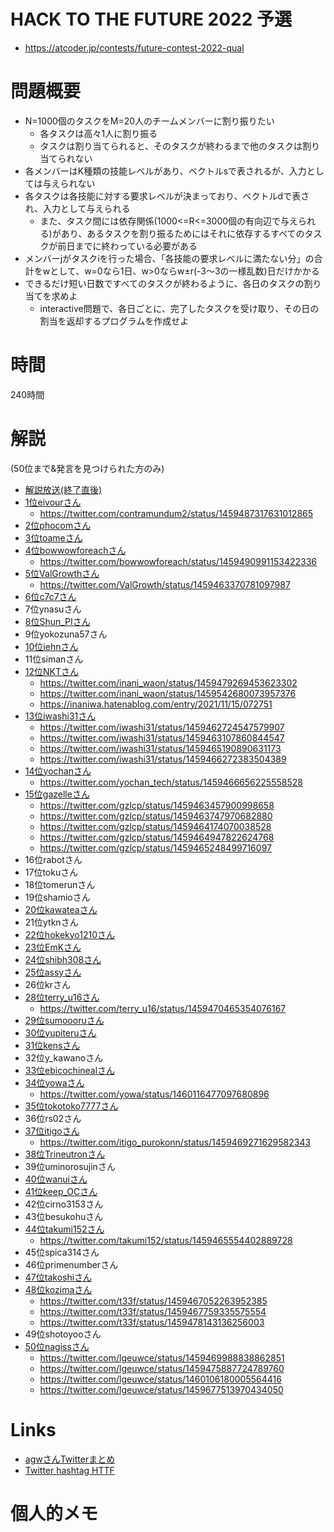 # HACK TO THE FUTURE 2022 予選
- https://atcoder.jp/contests/future-contest-2022-qual

# 問題概要
- N=1000個のタスクをM=20人のチームメンバーに割り振りたい
  - 各タスクは高々1人に割り振る
  - タスクは割り当てられると、そのタスクが終わるまで他のタスクは割り当てられない
- 各メンバーはK種類の技能レベルがあり、ベクトルsで表されるが、入力としては与えられない
- 各タスクは各技能に対する要求レベルが決まっており、ベクトルdで表され、入力として与えられる
  - また、タスク間には依存関係(1000<=R<=3000個の有向辺で与えられる)があり、あるタスクを割り振るためにはそれに依存するすべてのタスクが前日までに終わっている必要がある
- メンバーjがタスクiを行った場合、「各技能の要求レベルに満たない分」の合計をwとして、w=0なら1日、w>0ならw±r(-3～3の一様乱数)日だけかかる
- できるだけ短い日数ですべてのタスクが終わるように、各日のタスクの割り当てを求めよ
  - interactive問題で、各日ごとに、完了したタスクを受け取り、その日の割当を返却するプログラムを作成せよ

# 時間
240時間

# 解説
(50位まで&発言を見つけられた方のみ)

- [解説放送(終了直後)](https://www.youtube.com/watch?v=H_MuLN6L-r4)
- [1位eivourさん](https://twitter.com/contramundum2/status/1459478557210537985)
  - https://twitter.com/contramundum2/status/1459487317631012865
- [2位phocomさん](https://twitter.com/_phocom/status/1459461706619699201)
- [3位toameさん](https://twitter.com/41Toame/status/1459861272049041412)
- [4位bowwowforeachさん](https://twitter.com/bowwowforeach/status/1459466965433470977)
  - https://twitter.com/bowwowforeach/status/1459490991153422336
- [5位ValGrowthさん](https://twitter.com/ValGrowth/status/1459465199216652289)
  - https://twitter.com/ValGrowth/status/1459463370781097987
- [6位c7c7さん](https://twitter.com/C7C7LL/status/1459462826930552836)
- 7位ynasuさん
- [8位Shun_PIさん](https://twitter.com/Shun___PI/status/1459463013832880133)
- 9位yokozuna57さん
- [10位iehnさん](https://twitter.com/arimasenu/status/1459461165969395712)
- 11位simanさん
- [12位NKTさん](https://twitter.com/inani_waon/status/1459461945615020032)
  - https://twitter.com/inani_waon/status/1459479269453623302
  - https://twitter.com/inani_waon/status/1459542680073957376
  - https://inaniwa.hatenablog.com/entry/2021/11/15/072751
- [13位iwashi31さん](https://twitter.com/iwashi31/status/1459461324287582210)
  - https://twitter.com/iwashi31/status/1459462724547579907
  - https://twitter.com/iwashi31/status/1459463107860844547
  - https://twitter.com/iwashi31/status/1459465190890631173
  - https://twitter.com/iwashi31/status/1459466272383504389
- [14位yochanさん](https://twitter.com/yochan_tech/status/1459462014615851008)
  - https://twitter.com/yochan_tech/status/1459466656225558528
- [15位gazelleさん](https://twitter.com/gzlcp/status/1459462267331051521)
  - https://twitter.com/gzlcp/status/1459463457900998658
  - https://twitter.com/gzlcp/status/1459463747970682880
  - https://twitter.com/gzlcp/status/1459464174070038528
  - https://twitter.com/gzlcp/status/1459464947822624768
  - https://twitter.com/gzlcp/status/1459465248499716097
- 16位rabotさん
- 17位tokuさん
- 18位tomerunさん
- 19位shamioさん
- [20位kawateaさん](https://twitter.com/kawatea03/status/1459464321768259585)
- 21位ytknさん
- [22位hokekyo1210さん](https://twitter.com/_hokekyo1210/status/1459479032932990977)
- [23位EmKさん](https://twitter.com/EmKjp/status/1459465646371053572)
- [24位shibh308さん](https://twitter.com/shibh308/status/1459469659468877825)
- [25位assyさん](https://twitter.com/assy1028/status/1459461980347985924)
- 26位krさん
- [28位terry_u16さん](https://twitter.com/terry_u16/status/1459462317771747328)
  - https://twitter.com/terry_u16/status/1459470465354076167
- [29位sumoooruさん](https://twitter.com/sumoooru/status/1459478589309550596)
- [30位yupiteruさん](https://twitter.com/yupiteru_kun/status/1459461186466975751)
- [31位kensさん](https://twitter.com/kens_kyopro/status/1459462599339556866)
- 32位y_kawanoさん
- [33位ebicochinealさん](https://twitter.com/ebicochineal/status/1459487058087407617)
- [34位yowaさん](https://twitter.com/yowa/status/1459985209949302784)
  - https://twitter.com/yowa/status/1460116477097680896
- [35位tokotoko7777さん](https://twitter.com/whimsicott_opu/status/1459472590796308484)
- 36位rs02さん
- [37位itigoさん](https://twitter.com/itigo_purokonn/status/1459466863201587202)
  - https://twitter.com/itigo_purokonn/status/1459469271629582343
- [38位Trineutronさん](https://twitter.com/trineutron/status/1459471474805198848)
- 39位uminorosujinさん
- [40位wanuiさん](https://twitter.com/gmeriaog/status/1459480733433548802)
- [41位keep_OCさん](https://twitter.com/keep_OC/status/1459462090713088000)
- 42位cirno3153さん
- 43位besukohuさん
- [44位takumi152さん](https://twitter.com/takumi152/status/1459464409651171334)
  - https://twitter.com/takumi152/status/1459465554402889728
- 45位spica314さん
- 46位primenumberさん
- [47位takoshiさん](https://twitter.com/takoshiiiiiiiii/status/1459464790489780225)
- [48位kozimaさん](https://twitter.com/t33f/status/1459464692405915651)
  - https://twitter.com/t33f/status/1459467052263952385
  - https://twitter.com/t33f/status/1459467759335575554
  - https://twitter.com/t33f/status/1459478143136256003
- 49位shotoyooさん
- [50位nagissさん](https://twitter.com/lgeuwce/status/1459461720624095232)
  - https://twitter.com/lgeuwce/status/1459469988838862851
  - https://twitter.com/lgeuwce/status/1459475887724789760
  - https://twitter.com/lgeuwce/status/1460106180005564416
  - https://twitter.com/lgeuwce/status/1459677513970434050

# Links
- [agwさんTwitterまとめ](https://togetter.com/li/1802420)
- [Twitter hashtag HTTF](https://twitter.com/hashtag/HTTF)


# 個人的メモ

